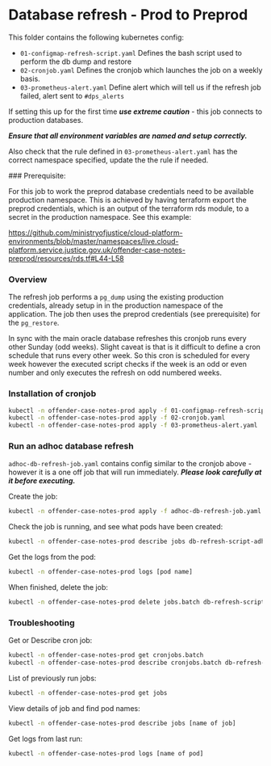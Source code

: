 # Database refresh - Prod to Preprod

This folder contains the following kubernetes config:

- `01-configmap-refresh-script.yaml` Defines the bash script used to perform the db dump and restore
- `02-cronjob.yaml` Defines the cronjob which launches the job on a weekly basis.
- `03-prometheus-alert.yaml` Define alert which will tell us if the refresh job failed, alert sent to `#dps_alerts`

If setting this up for the first time ***use extreme caution*** - this job connects to production databases.

***Ensure that all environment variables are named and setup correctly.***

Also check that the rule defined in `03-prometheus-alert.yaml` has the correct namespace specified, update the the rule if needed.

### Prerequisite:

For this job to work the preprod database credentials need to be available production namespace. This is achieved by having terraform export the preprod credentials, which is an output of the terraform rds module, to a secret in the production namespace.  See this example:

<https://github.com/ministryofjustice/cloud-platform-environments/blob/master/namespaces/live.cloud-platform.service.justice.gov.uk/offender-case-notes-preprod/resources/rds.tf#L44-L58>

### Overview

The refresh job performs a `pg_dump` using the existing production credentials, already setup in in the production namespace of the application.  The job then uses the preprod credentials (see prerequisite) for the `pg_restore`.

In sync with the main oracle database refreshes this cronjob runs every other Sunday (odd weeks).  Slight caveat is that is it difficult to define a cron schedule that runs every other week.  So this cron is scheduled for every week however the executed script checks if the week is an odd or even number and only executes the refresh on odd numbered weeks.

### Installation of cronjob

```bash
kubectl -n offender-case-notes-prod apply -f 01-configmap-refresh-script.yaml
kubectl -n offender-case-notes-prod apply -f 02-cronjob.yaml
kubectl -n offender-case-notes-prod apply -f 03-prometheus-alert.yaml
```

### Run an adhoc database refresh

```adhoc-db-refresh-job.yaml``` contains config similar to the cronjob above -  however it is a one off job that will run immediately.  ***Please look carefully at it before executing.***

Create the job:

```bash
kubectl -n offender-case-notes-prod apply -f adhoc-db-refresh-job.yaml
```

Check the job is running, and see what pods have been created:

```bash
kubectl -n offender-case-notes-prod describe jobs db-refresh-script-adhoc
```

Get the logs from the pod:

```bash
kubectl -n offender-case-notes-prod logs [pod name]
```

When finished, delete the job:

```bash
kubectl -n offender-case-notes-prod delete jobs.batch db-refresh-script-adhoc
```

### Troubleshooting

Get or Describe cron job:

```bash
kubectl -n offender-case-notes-prod get cronjobs.batch
kubectl -n offender-case-notes-prod describe cronjobs.batch db-refresh-job
```

List of previously run jobs:

```bash
kubectl -n offender-case-notes-prod get jobs
```

View details of job and find pod names:

```bash
kubectl -n offender-case-notes-prod describe jobs [name of job]
```

Get logs from last run:

```bash
kubectl -n offender-case-notes-prod logs [name of pod]
```
